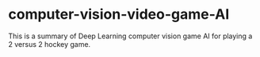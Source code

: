 # computer-vision-video-game-AI
This is a summary of Deep Learning computer vision game AI for playing a 2 versus 2 hockey game.
